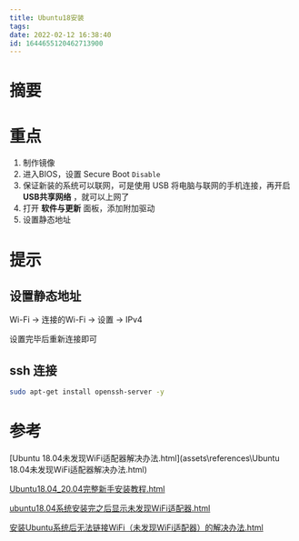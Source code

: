 ```yaml
---
title: Ubuntu18安装
tags: 
date: 2022-02-12 16:38:40
id: 1644655120462713900
---
```

# 摘要



# 重点

1. 制作镜像
2. 进入BIOS，设置 Secure Boot `Disable` 
3.    保证新装的系统可以联网，可是使用 USB 将电脑与联网的手机连接，再开启 **USB共享网络** ，就可以上网了
4. 打开 **软件与更新** 面板，添加附加驱动
5. 设置静态地址

# 提示

## 设置静态地址

Wi-Fi → 连接的Wi-Fi → 设置 → IPv4

设置完毕后重新连接即可

## ssh 连接

```sh
sudo apt-get install openssh-server -y
```



# 参考

 [Ubuntu 18.04未发现WiFi适配器解决办法.html](assets\references\Ubuntu 18.04未发现WiFi适配器解决办法.html) 

 [Ubuntu18.04_20.04完整新手安装教程.html](assets\references\Ubuntu18.04_20.04完整新手安装教程.html) 

 [ubuntu18.04系统安装完之后显示未发现WiFi适配器.html](assets\references\ubuntu18.04系统安装完之后显示未发现WiFi适配器.html) 

 [安装Ubuntu系统后无法链接WiFi（未发现WiFi适配器）的解决办法.html](assets\references\安装Ubuntu系统后无法链接WiFi（未发现WiFi适配器）的解决办法.html) 



